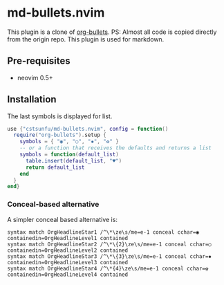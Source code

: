 # md-bullets.nvim

This plugin is a clone of [org-bullets](https://github.com/akinsho/org-bullets.nvim). PS: Almost all code is copied directly from the origin repo.
This plugin is used for markdown.

## Pre-requisites

- neovim 0.5+

## Installation

The last symbols is displayed for list.

```lua
use {"cstsunfu/md-bullets.nvim", config = function()
  require("org-bullets").setup {
    symbols = { "◉", "○", "✸", "✿" }
    -- or a function that receives the defaults and returns a list
    symbols = function(default_list)
      table.insert(default_list, "♥")
      return default_list
    end
  }
end}

```

### Conceal-based alternative

A simpler conceal based alternative is:

```vim
syntax match OrgHeadlineStar1 /^\*\ze\s/me=e-1 conceal cchar=◉ containedin=OrgHeadlineLevel1 contained
syntax match OrgHeadlineStar2 /^\*\{2}\ze\s/me=e-1 conceal cchar=○ containedin=OrgHeadlineLevel2 contained
syntax match OrgHeadlineStar3 /^\*\{3}\ze\s/me=e-1 conceal cchar=✸ containedin=OrgHeadlineLevel3 contained
syntax match OrgHeadlineStar4 /^\*{4}\ze\s/me=e-1 conceal cchar=✿ containedin=OrgHeadlineLevel4 contained
```
